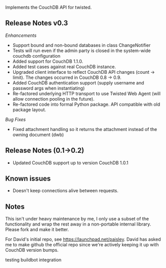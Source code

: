 Implements the CouchDB API for twisted.

## Release Notes v0.3

_Enhancements_

* Support bound and non-bound databases in class ChangeNotifier
* Tests will run even if the admin party is closed in the system-wide couchdb configuration
* Added support for CouchDB 1.1.0.
* Added test cases against real CouchDB instance.
* Upgraded client interface to reflect CouchDB API changes (count -> limit). The changes occurred in CouchDB 0.8 -> 0.9.
* Added CouchDB authentication support (supply username and password args when instantiating)
* Re-factored underlying HTTP transport to use Twisted Web Agent (will allow connection pooling in the future).
* Re-factored code into formal Python package. API compatible with old package layout.

_Bug Fixes_
* Fixed attachment handling so it returns the attachment instead of the owning document (dwb)

## Release Notes (0.1->0.2)

* Updated CouchDB support up to version CouchDB 1.0.1


## Known issues

* Doesn't keep connections alive between requests.

## Notes

This isn't under heavy maintenance by me, I only use a subset of the functionality and wrap the rest away in a non-portable internal library.  Please fork and make it better.


For David's initial repo, see https://launchpad.net/paisley.  David has asked me to make github the official repo since we're actively keeping it up with CouchDB version bumps.

testing buildbot integration